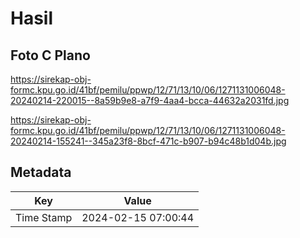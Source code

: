 # Hasil

## Foto C Plano

https://sirekap-obj-formc.kpu.go.id/41bf/pemilu/ppwp/12/71/13/10/06/1271131006048-20240214-220015--8a59b9e8-a7f9-4aa4-bcca-44632a2031fd.jpg

https://sirekap-obj-formc.kpu.go.id/41bf/pemilu/ppwp/12/71/13/10/06/1271131006048-20240214-155241--345a23f8-8bcf-471c-b907-b94c48b1d04b.jpg


## Metadata

| Key        | Value               |
| ---------- | ------------------- |
| Time Stamp | 2024-02-15 07:00:44 |



